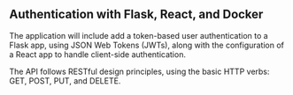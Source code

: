 ## Authentication with Flask, React, and Docker
The application will include add a token-based user authentication to a Flask app, using JSON Web Tokens (JWTs), along with the configuration of a React app to handle client-side authentication.

The API follows RESTful design principles, using the basic HTTP verbs: GET, POST, PUT, and DELETE.